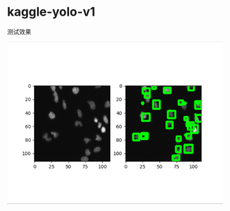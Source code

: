 # kaggle-yolo-v1

测试效果


![Image Text](https://github.com/CTGU-SINO/kaggle-yolo-v1/blob/master/yolo%E6%A3%80%E6%B5%8B.png)
